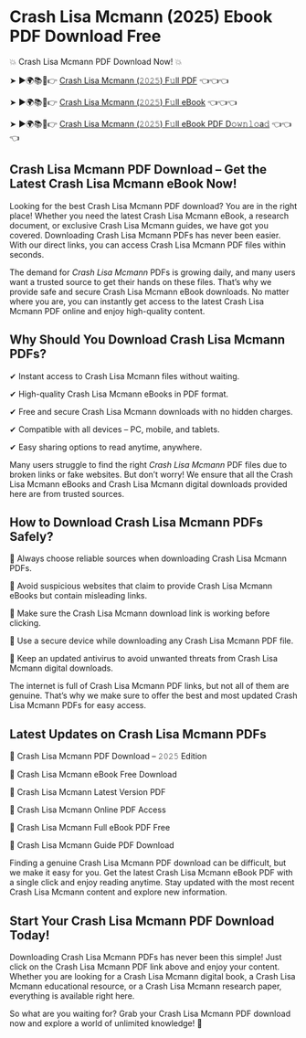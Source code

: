 # Crash Lisa Mcmann (2025) Ebook PDF Download Free

💥 Crash Lisa Mcmann PDF Download Now! 💥

➤ ►🌍📚📱👉 [Crash Lisa Mcmann (𝟸𝟶𝟸𝟻) F𝚞ll PDF](https://getpdf.xyz/crash-lisa-mcmann) 👈👈👈


➤ ►🌍📚📱👉 [Crash Lisa Mcmann (𝟸𝟶𝟸𝟻) F𝚞ll eBook](https://getpdf.xyz/crash-lisa-mcmann) 👈👈👈


➤ ►🌍📚📱👉 [Crash Lisa Mcmann (𝟸𝟶𝟸𝟻) F𝚞ll eBook PDF D𝚘𝚠𝚗𝚕𝚘a𝚍](https://getpdf.xyz/crash-lisa-mcmann) 👈👈👈


## Crash Lisa Mcmann PDF Download – Get the Latest Crash Lisa Mcmann eBook Now!

Looking for the best Crash Lisa Mcmann PDF download? You are in the right place! Whether you need the latest Crash Lisa Mcmann eBook, a research document, or exclusive Crash Lisa Mcmann guides, we have got you covered. Downloading Crash Lisa Mcmann PDFs has never been easier. With our direct links, you can access Crash Lisa Mcmann PDF files within seconds.

The demand for *Crash Lisa Mcmann* PDFs is growing daily, and many users want a trusted source to get their hands on these files. That’s why we provide safe and secure Crash Lisa Mcmann eBook downloads. No matter where you are, you can instantly get access to the latest Crash Lisa Mcmann PDF online and enjoy high-quality content.

## Why Should You Download Crash Lisa Mcmann PDFs?

✔ Instant access to Crash Lisa Mcmann files without waiting.

✔ High-quality Crash Lisa Mcmann eBooks in PDF format.

✔ Free and secure Crash Lisa Mcmann downloads with no hidden charges.

✔ Compatible with all devices – PC, mobile, and tablets.

✔ Easy sharing options to read anytime, anywhere.

Many users struggle to find the right *Crash Lisa Mcmann* PDF files due to broken links or fake websites. But don’t worry! We ensure that all the Crash Lisa Mcmann eBooks and Crash Lisa Mcmann digital downloads provided here are from trusted sources.

## How to Download Crash Lisa Mcmann PDFs Safely?

📌 Always choose reliable sources when downloading Crash Lisa Mcmann PDFs.

📌 Avoid suspicious websites that claim to provide Crash Lisa Mcmann eBooks but contain misleading links.

📌 Make sure the Crash Lisa Mcmann download link is working before clicking.

📌 Use a secure device while downloading any Crash Lisa Mcmann PDF file.

📌 Keep an updated antivirus to avoid unwanted threats from Crash Lisa Mcmann digital downloads.

The internet is full of Crash Lisa Mcmann PDF links, but not all of them are genuine. That’s why we make sure to offer the best and most updated Crash Lisa Mcmann PDFs for easy access.

## Latest Updates on Crash Lisa Mcmann PDFs

🔹 Crash Lisa Mcmann PDF Download – 𝟸𝟶𝟸𝟻 Edition

🔹 Crash Lisa Mcmann eBook Free Download

🔹 Crash Lisa Mcmann Latest Version PDF

🔹 Crash Lisa Mcmann Online PDF Access

🔹 Crash Lisa Mcmann Full eBook PDF Free

🔹 Crash Lisa Mcmann Guide PDF Download

Finding a genuine Crash Lisa Mcmann PDF download can be difficult, but we make it easy for you. Get the latest Crash Lisa Mcmann eBook PDF with a single click and enjoy reading anytime. Stay updated with the most recent Crash Lisa Mcmann content and explore new information.

## Start Your Crash Lisa Mcmann PDF Download Today!

Downloading Crash Lisa Mcmann PDFs has never been this simple! Just click on the Crash Lisa Mcmann PDF link above and enjoy your content. Whether you are looking for a Crash Lisa Mcmann digital book, a Crash Lisa Mcmann educational resource, or a Crash Lisa Mcmann research paper, everything is available right here.

So what are you waiting for? Grab your Crash Lisa Mcmann PDF download now and explore a world of unlimited knowledge! 🚀